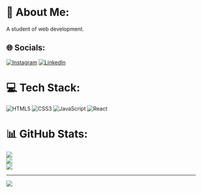 # 💫 About Me:
A student of web development.


## 🌐 Socials:
 [![Instagram](https://img.shields.io/badge/Instagram-%23E4405F.svg?logo=Instagram&logoColor=white)](https://instagram.com/tibau.raniery) [![LinkedIn](https://img.shields.io/badge/LinkedIn-%230077B5.svg?logo=linkedin&logoColor=white)](https://linkedin.com/in/raniery.tibau) 

# 💻 Tech Stack:
![HTML5](https://img.shields.io/badge/html5-%23E34F26.svg?style=for-the-badge&logo=html5&logoColor=white) ![CSS3](https://img.shields.io/badge/css3-%231572B6.svg?style=for-the-badge&logo=css3&logoColor=white) ![JavaScript](https://img.shields.io/badge/javascript-%23323330.svg?style=for-the-badge&logo=javascript&logoColor=%23F7DF1E) ![React](https://img.shields.io/badge/react-%2320232a.svg?style=for-the-badge&logo=react&logoColor=%2361DAFB)
# 📊 GitHub Stats:
![](https://github-readme-stats.vercel.app/api?username=ranierytibau&theme=react&hide_border=false&include_all_commits=true&count_private=true)<br/>
![](https://github-readme-streak-stats.herokuapp.com/?user=ranierytibau&theme=react&hide_border=false)<br/>
![](https://github-readme-stats.vercel.app/api/top-langs/?username=ranierytibau&theme=react&hide_border=false&include_all_commits=true&count_private=true&layout=compact)

---
[![](https://visitcount.itsvg.in/api?id=ranierytibau&icon=2&color=12)](https://visitcount.itsvg.in)

<!-- Proudly created with GPRM ( https://gprm.itsvg.in ) -->
